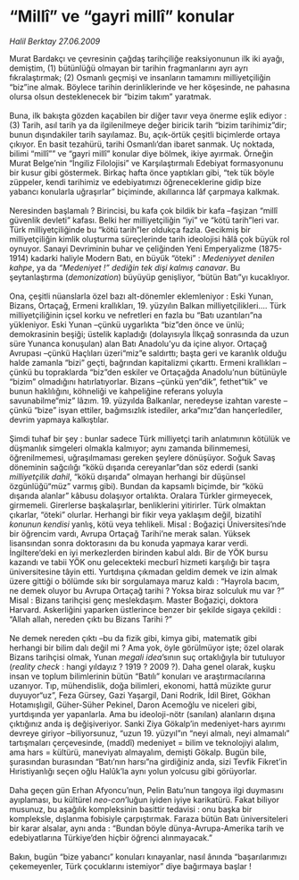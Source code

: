 # “Millî” ve “gayri millî” konular

*Halil Berktay 27.06.2009*

<div class="taraf_structure_2col_1zq">
<div class="margen_n">



 <p>Murat Bardakçı ve çevresinin çağdaş tarihçiliğe reaksiyonunun ilk iki ayağı, demiştim, (1) bütünlüğü olmayan bir tarihin fragmanlarını ayrı ayrı fıkralaştırmak; (2) Osmanlı geçmişi ve insanların tamamını milliyetçiliğin “biz”ine almak. Böylece tarihin derinliklerinde ve her köşesinde, ne pahasına olursa olsun desteklenecek bir “bizim takım” yaratmak. <br/><br/>Buna, ilk bakışta gözden kaçabilen bir diğer tavır veya önerme eşlik ediyor : (3) Tarih, asıl tarih ya da ilgilenilmeye değer biricik tarih “bizim tarihimiz”dir; bunun dışındakiler tarih sayılamaz. Bu, açık-örtük çeşitli biçimlerde ortaya çıkıyor. En basit tezahürü, tarihi Osmanlı’dan ibaret sanmak. Uç noktada, bilimi “millî”” ve “gayri millî” konular diye bölmek, ikiye ayırmak. Örneğin Murat Belge’nin “İngiliz Filolojisi” ve Karşılaştırmalı Edebiyat formasyonunu bir kusur gibi göstermek. Birkaç hafta önce yaptıkları gibi, “tek tük böyle züppeler, kendi tarihimiz ve edebiyatımızı öğreneceklerine gidip bize yabancı konularla uğraşırlar” biçiminde, akıllarınca lâf çarpmaya kalkmak. <br/><br/>Neresinden başlamalı ? Birincisi, bu kafa çok bildik bir kafa –faşizan “millî güvenlik devleti” kafası. Belki her milliyetçiliğin “iyi” ve “kötü tarih”leri var. Türk milliyetçiliğinde bu “kötü tarih”ler oldukça fazla. Gecikmiş bir milliyetçiliğin kimlik oluşturma süreçlerinde tarih ideolojisi hâlâ çok büyük rol oynuyor. Sanayi Devriminin buhar ve çeliğinden Yeni Emperyalizme (1875-1914) kadarki haliyle Modern Batı, en büyük “öteki” : <i>Medeniyyet denilen kahpe</i>, ya da <i>“Medeniyet !” dediğin tek dişi kalmış canavar</i>. Bu şeytanlaştırma (<i>demonization</i>) büyüyüp genişliyor, “bütün Batı”yı kucaklıyor. <br/><br/>Ona, çeşitli nüanslarla özel bazı alt-dönemler eklemleniyor : Eski Yunan, Bizans, Ortaçağ, Ermeni krallıkları, 19. yüzyılın Balkan milliyetçilikleri.... Türk milliyetçiliğinin içsel korku ve nefretleri en fazla bu “Batı uzantıları”na yükleniyor. Eski Yunan –çünkü uygarlıkta “biz”den önce ve ünlü; demokrasinin beşiği; üstelik kapladığı (dolayısıyla İlkçağ sonrasında da uzun süre Yunanca konuşulan) alan Batı Anadolu’yu da içine alıyor. Ortaçağ Avrupası –çünkü Haçlıları üzeri“miz”e saldırttı; başta geri ve karanlık olduğu halde zamanla “bizi” geçti, bağrından kapitalizmi çıkarttı. Ermeni krallıkları –çünkü bu topraklarda “biz”den eskiler ve Ortaçağda Anadolu’nun bütünüyle “bizim” olmadığını hatırlatıyorlar. Bizans –çünkü yen“dik”, fethet“tik” ve bunun haklılığını, köhneliği ve kahpeliğine referans yoluyla savunabilme“miz” lâzım. 19. yüzyılda Balkanlar, neredeyse izahtan vareste –çünkü “bize” isyan ettiler, bağımsızlık istediler, arka“mız”dan hançerlediler, devrim yapmaya kalkıştılar. <br/><br/>Şimdi tuhaf bir şey : bunlar sadece Türk milliyetçi tarih anlatımının kötülük ve düşmanlık simgeleri olmakla kalmıyor; aynı zamanda bilinmemesi, öğrenilmemesi, uğraşılmaması gereken şeylere dönüşüyor. Soğuk Savaş döneminin sağcılığı “kökü dışarıda cereyanlar”dan söz ederdi (sanki <i>milliyetçilik dahil</i>, “kökü dışarıda” olmayan herhangi bir düşünsel özgünlüğü“müz” varmış gibi). Bundan da kapsamlı biçimde, bir “kökü dışarıda alanlar” kâbusu dolaşıyor ortalıkta. Oralara Türkler girmeyecek, girmemeli. Girerlerse başkalaşırlar, benliklerini yitirirler. Türk olmaktan çıkarlar, “öteki” olurlar. Herhangi bir fikir veya yaklaşım değil, bizatihî <i>konunun kendisi</i> yanlış, kötü veya tehlikeli. Misal : Boğaziçi Üniversitesi’nde bir öğrencim vardı, Avrupa Ortaçağ Tarihi’ne merak salan. Yüksek lisansından sonra doktorasını da bu konuda yapmaya karar verdi. İngiltere’deki en iyi merkezlerden birinden kabul aldı. Bir de YÖK bursu kazandı ve tabii YÖK onu gelecekteki mecburî hizmeti karşılığı bir taşra üniversitesine tâyin etti. Yurtdışına çıkmadan geldim demek ve izin almak üzere gittiği o bölümde sıkı bir sorgulamaya maruz kaldı : “Hayrola bacım, ne demek oluyor bu Avrupa Ortaçağ tarihi ? Yoksa biraz solculuk mu var ?” Misal : Bizans tarihçisi genç meslekdaşım. Master Boğaziçi, doktora Harvard. Askerliğini yaparken üstlerince benzer bir şekilde sigaya çekildi : “Allah allah, nereden çıktı bu Bizans Tarihi ?” <br/><br/>Ne demek nereden çıktı –bu da fizik gibi, kimya gibi, matematik gibi herhangi bir bilim dalı değil mi ? Ama yok, öyle görülmüyor işte; özel olarak Bizans tarihçisi olmak, Yunan <i>megali idea</i>’sının suç ortaklığıyla bir tutuluyor (<i>reality check</i> : hangi yıldayız ? 1919 ? 2009 ?). Daha genel olarak, kuşku insan ve toplum bilimlerinin bütün “Batılı” konuları ve araştırmacılarına uzanıyor. Tıp, mühendislik, doğa bilimleri, ekonomi, hattâ müzikte gurur duyuyor“uz”, Feza Gürsey, Gazi Yaşargil, Dani Rodrik, İdil Biret, Gökhan Hotamışlıgil, Güher-Süher Pekinel, Daron Acemoğlu ve niceleri gibi, yurtdışında yer yapanlarla. Ama bu ideoloji-nötr (sanılan) alanların dışına çıktığınız anda iş değişiveriyor. Sanki Ziya Gökalp’in medeniyet-hars ayırımı devreye giriyor –biliyorsunuz, “uzun 19. yüzyıl”ın “neyi almalı, neyi almamalı” tartışmaları çerçevesinde, (maddî) medeniyet = bilim ve teknolojiyi alalım, ama hars = kültürü, maneviyatı almayalım, demişti Gökalp. Bugün bile, şurasından burasından “Batı’nın harsı”na girdiğiniz anda, sizi Tevfik Fikret’in Hıristiyanlığı seçen oğlu Halûk’la aynı yolun yolcusu gibi görüyorlar. <br/><br/>Daha geçen gün Erhan Afyoncu’nun, Pelin Batu’nun tangoya ilgi duymasını ayıplaması, bu kültürel <i>neo-con</i>’luğun iyiden iyiye karikatürü. Fakat biliyor musunuz, bu aşağılık kompleksinin basittir tedavisi : onu başka bir kompleksle, dışlanma fobisiyle çarpıştırmak. Faraza bütün Batı üniversiteleri bir karar alsalar, aynı anda : “Bundan böyle dünya-Avrupa-Amerika tarih ve edebiyatlarına Türkiye’den hiçbir öğrenci alınmayacak.” <br/><br/>Bakın, bugün “bize yabancı” konuları kınayanlar, nasıl ânında “başarılarımızı çekemeyenler, Türk çocuklarını istemiyor” diye bağırmaya başlar !</p>
<br/>
<br/>
<br/>



<br/>


<div id="taraf_not">
</div>

</div>


</div>

